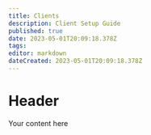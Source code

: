 ```yaml
---
title: Clients
description: Client Setup Guide
published: true
date: 2023-05-01T20:09:18.378Z
tags: 
editor: markdown
dateCreated: 2023-05-01T20:09:18.378Z
---
```


# Header
Your content here
